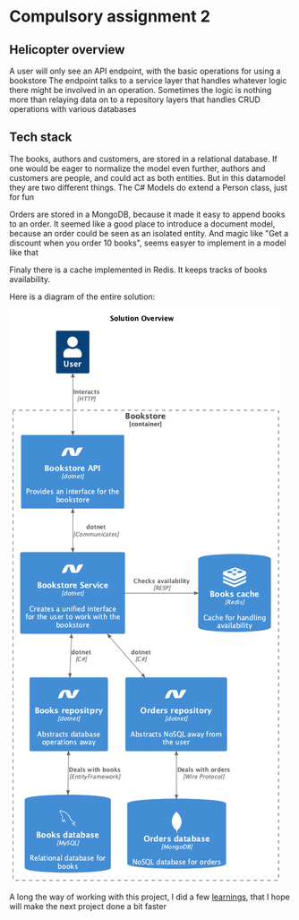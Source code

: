 # Compulsory assignment 2

## Helicopter overview

A user will only see an API endpoint, with the basic operations for using a bookstore
The endpoint talks to a service layer that handles whatever logic there might be involved in an operation. Sometimes the logic is nothing more than relaying data on to a repository layers that handles CRUD operations with various databases

## Tech stack

The books, authors and customers, are stored in a relational database. If one would be eager to normalize the model even further, authors and customers are people, and could act as both entities. But in this datamodel they are two different things. The C# Models do extend a Person class, just for fun

Orders are stored in a MongoDB, because it made it easy to append books to an order. It seemed like a good place to introduce a document model, because an order could be seen as an isolated entity. And magic like "Get a discount when you order 10 books", seems easyer to implement in a model like that

Finaly there is a cache implemented in Redis. It keeps tracks of books availability. 

Here is a diagram of the entire solution:

![Diagram](diagrams/landscape.png)

A long the way of working with this project, I did a few [learnings](LEARNINGS.md), that I hope will make the next project done a bit faster
